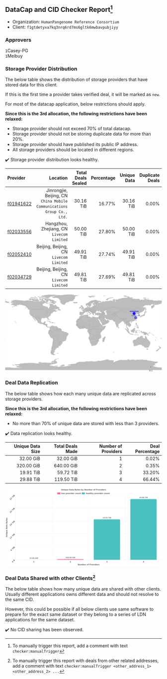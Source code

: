 ## DataCap and CID Checker Report[^1]
 - Organization: `HumanPangenome Reference Consortium`
 - Client: `f1gtdetyxa7kq3nrq6rd7ms6gltk6mwbavpubjiyy`
### Approvers
`1`Casey-PG<br/>`1`Meibuy

### Storage Provider Distribution
The below table shows the distribution of storage providers that have stored data for this client.

If this is the first time a provider takes verified deal, it will be marked as `new`.

For most of the datacap application, below restrictions should apply.

**Since this is the 3rd allocation, the following restrictions have been relaxed:**
 - Storage provider should not exceed 70% of total datacap.
 - Storage provider should not be storing duplicate data for more than 20%.
 - Storage provider should have published its public IP address.
 - All storage providers should be located in different regions.

✔️ Storage provider distribution looks healthy.

| Provider                                              |                                                                  Location | Total Deals Sealed | Percentage | Unique Data | Duplicate Deals |
| :---------------------------------------------------- | ------------------------------------------------------------------------: | -----------------: | ---------: | ----------: | --------------: |
| [f01941622](https://filfox.info/en/address/f01941622) | Jinrongjie, Beijing, CN<br/>`China Mobile Communications Group Co., Ltd.` |          30.16 TiB |     16.77% |   30.16 TiB |           0.00% |
| [f02033556](https://filfox.info/en/address/f02033556) |                              Hangzhou, Zhejiang, CN<br/>`Livecom Limited` |          50.00 TiB |     27.80% |   50.00 TiB |           0.00% |
| [f02052410](https://filfox.info/en/address/f02052410) |                                Beijing, Beijing, CN<br/>`Livecom Limited` |          49.91 TiB |     27.74% |   49.91 TiB |           0.00% |
| [f02034729](https://filfox.info/en/address/f02034729) |                                Beijing, Beijing, CN<br/>`Livecom Limited` |          49.81 TiB |     27.69% |   49.81 TiB |           0.00% |

<img src="https://raw.githubusercontent.com/data-preservation-programs/filplus-checker-assets/main/filecoin-project/filecoin-plus-large-datasets/issues/1616/1680026744096.png"/>

### Deal Data Replication
The below table shows how each many unique data are replicated across storage providers.


**Since this is the 3rd allocation, the following restrictions have been relaxed:**
- No more than 70% of unique data are stored with less than 3 providers.

✔️ Data replication looks healthy.

| Unique Data Size | Total Deals Made | Number of Providers | Deal Percentage |
| ---------------: | ---------------: | ------------------: | --------------: |
|        32.00 GiB |        32.00 GiB |                   1 |           0.02% |
|       320.00 GiB |       640.00 GiB |                   2 |           0.35% |
|        19.91 TiB |        59.72 TiB |                   3 |          33.20% |
|        29.88 TiB |       119.50 TiB |                   4 |          66.44% |

<img src="https://raw.githubusercontent.com/data-preservation-programs/filplus-checker-assets/main/filecoin-project/filecoin-plus-large-datasets/issues/1616/1680026747108.png"/>

### Deal Data Shared with other Clients[^3]
The below table shows how many unique data are shared with other clients.
Usually different applications owns different data and should not resolve to the same CID.

However, this could be possible if all below clients use same software to prepare for the exact same dataset or they belong to a series of LDN applications for the same dataset.

✔️ No CID sharing has been observed.

[^1]: To manually trigger this report, add a comment with text `checker:manualTrigger`

[^2]: Deals from those addresses are combined into this report as they are specified with `checker:manualTrigger`

[^3]: To manually trigger this report with deals from other related addresses, add a comment with text `checker:manualTrigger <other_address_1> <other_address_2> ...`

